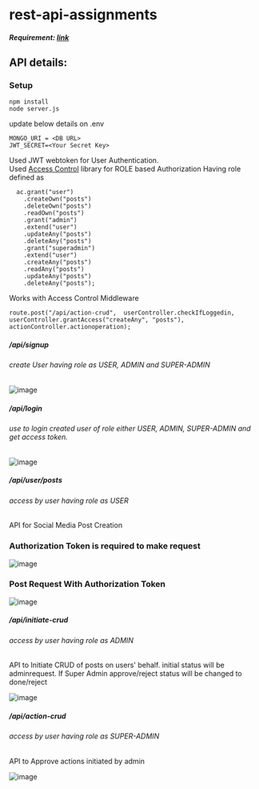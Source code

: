 # rest-api-assignments
##### Requirement: [link](https://www.notion.so/Backend-Assignment-eac47d2e6e7544e2ac98d8ba117efd02)

## API details:

### Setup
```
npm install
node server.js
```

update below details on .env
```
MONGO_URI = <DB URL>
JWT_SECRET=<Your Secret Key>
```


Used JWT webtoken for User Authentication. \
Used [Access Control](https://www.npmjs.com/package/accesscontrol) library for ROLE based Authorization
Having role defined as 
```
  ac.grant("user")
    .createOwn("posts")
    .deleteOwn("posts")
    .readOwn("posts")
    .grant("admin")
    .extend("user")
    .updateAny("posts")
    .deleteAny("posts")    
    .grant("superadmin")
    .extend("user")
    .createAny("posts")
    .readAny("posts")
    .updateAny("posts")
    .deleteAny("posts");
  ```  
Works with Access Control Middleware
```
route.post("/api/action-crud",  userController.checkIfLoggedin,
userController.grantAccess("createAny", "posts"), actionController.actionoperation);

```
##### /api/signup
###### create User having role as USER, ADMIN and SUPER-ADMIN
![image](https://user-images.githubusercontent.com/44355278/122188261-6b4ffb80-cead-11eb-850d-0454b35b88ae.png)


##### /api/login
###### use to login created user of role either USER, ADMIN, SUPER-ADMIN and get access token. 
![image](https://user-images.githubusercontent.com/44355278/122188338-7c990800-cead-11eb-9e3c-fdd524152d7e.png)

##### /api/user/posts
###### access by user having role as USER
API for Social Media Post Creation

### Authorization Token is required to make request
![image](https://user-images.githubusercontent.com/44355278/122185450-bc122500-ceaa-11eb-8382-83f457e784ab.png)


### Post Request With Authorization Token
![image](https://user-images.githubusercontent.com/44355278/122185330-a4d33780-ceaa-11eb-8350-c05f90457bdc.png)

##### /api/initiate-crud
###### access by user having role as ADMIN
API to Initiate CRUD of posts on users' behalf. initial status  will be adminrequest. If Super Admin approve/reject status will be changed to done/reject

![image](https://user-images.githubusercontent.com/44355278/122184833-3db58300-ceaa-11eb-8662-a567de7c8f47.png)


##### /api/action-crud
###### access by user having role as SUPER-ADMIN
API to Approve actions initiated by admin

![image](https://user-images.githubusercontent.com/44355278/122184927-53c34380-ceaa-11eb-8bd2-e17d517210c4.png)



